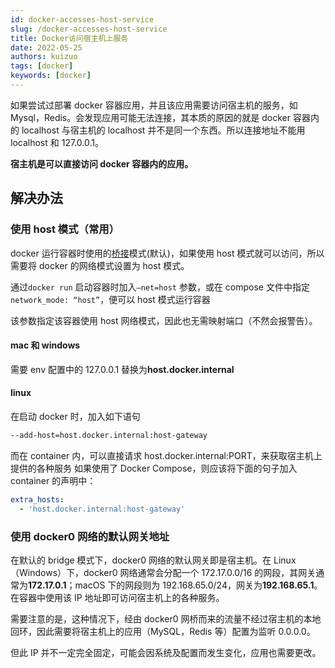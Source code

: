 ```yaml
---
id: docker-accesses-host-service
slug: /docker-accesses-host-service
title: Docker访问宿主机上服务
date: 2022-05-25
authors: kuizuo
tags: [docker]
keywords: [docker]
---
```


<!-- truncate -->

如果尝试过部署 docker 容器应用，并且该应用需要访问宿主机的服务，如 Mysql，Redis。会发现应用可能无法连接，其本质的原因的就是 docker 容器内的 localhost 与宿主机的 localhost 并不是同一个东西。所以连接地址不能用 localhost 和 127.0.0.1。

**宿主机是可以直接访问 docker 容器内的应用。**

## 解决办法

### 使用 host 模式（常用）

docker 运行容器时使用的[桥接](https://so.csdn.net/so/search?q=桥接&spm=1001.2101.3001.7020)模式(默认)，如果使用 host 模式就可以访问，所以需要将 docker 的网络模式设置为 host 模式。

通过`docker run` 启动容器时加入`–net=host` 参数，或在 compose 文件中指定`network_mode: “host”`，便可以 host 模式运行容器

该参数指定该容器使用 host 网络模式，因此也无需映射端口（不然会报警告）。

#### mac 和 windows

需要 env 配置中的 127.0.0.1 替换为**host.docker.internal**

#### linux

在启动 docker 时，加入如下语句

```bash
--add-host=host.docker.internal:host-gateway
```

而在 container 内，可以直接请求 host.docker.internal:PORT，来获取宿主机上提供的各种服务
如果使用了 Docker Compose，则应该将下面的句子加入 container 的声明中：

```yaml
extra_hosts:
  - 'host.docker.internal:host-gateway'
```

### 使用 docker0 网络的默认网关地址

在默认的 bridge 模式下，docker0 网络的默认网关即是宿主机。在 Linux（Windows）下，docker0 网络通常会分配一个 172.17.0.0/16 的网段，其网关通常为**172.17.0.1**；macOS 下的网段则为 192.168.65.0/24，网关为**192.168.65.1**。在容器中使用该 IP 地址即可访问宿主机上的各种服务。

需要注意的是，这种情况下，经由 docker0 网桥而来的流量不经过宿主机的本地回环，因此需要将宿主机上的应用（MySQL，Redis 等）配置为监听 0.0.0.0。

但此 IP 并不一定完全固定，可能会因系统及配置而发生变化，应用也需要更改。
